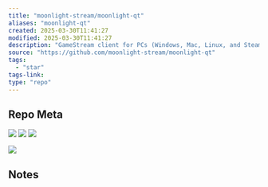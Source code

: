 ```yaml
---
title: "moonlight-stream/moonlight-qt"
aliases: "moonlight-qt"
created: 2025-03-30T11:41:27
modified: 2025-03-30T11:41:27
description: "GameStream client for PCs (Windows, Mac, Linux, and Steam Link)"
source: "https://github.com/moonlight-stream/moonlight-qt"
tags:
  - "star"
tags-link:
type: "repo"
---
```

## Repo Meta

![](https://img.shields.io/github/stars/moonlight-stream/moonlight-qt?style=for-the-badge&label=stars) ![](https://img.shields.io/github/repo-size/moonlight-stream/moonlight-qt?style=for-the-badge&label=size) ![](https://img.shields.io/github/created-at/moonlight-stream/moonlight-qt?style=for-the-badge&label=since)

[![](https://github-readme-stats.vercel.app/api/pin/?username=moonlight-stream&repo=moonlight-qt&bg_color=00000000)](https://github.com/moonlight-stream/moonlight-qt)

## Notes


